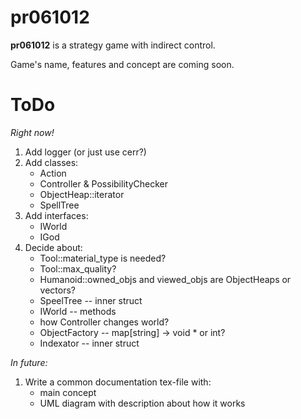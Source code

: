 pr061012
========

**pr061012** is a strategy game with indirect control.

Game's name, features and concept are coming soon.

ToDo
====

*Right now!*

1. Add logger (or just use cerr?)
2. Add classes:
   * Action
   * Controller & PossibilityChecker
   * ObjectHeap::iterator
   * SpellTree
3. Add interfaces:
   * IWorld
   * IGod
4. Decide about:
   * Tool::material_type is needed?
   * Tool::max_quality?
   * Humanoid::owned_objs and viewed_objs are ObjectHeaps or vectors?
   * SpeelTree -- inner struct
   * IWorld -- methods
   * how Controller changes world?
   * ObjectFactory -- map[string] -> void * or int?
   * Indexator -- inner struct

*In future:*

1. Write a common documentation tex-file with:
   * main concept
   * UML diagram with description about how it works